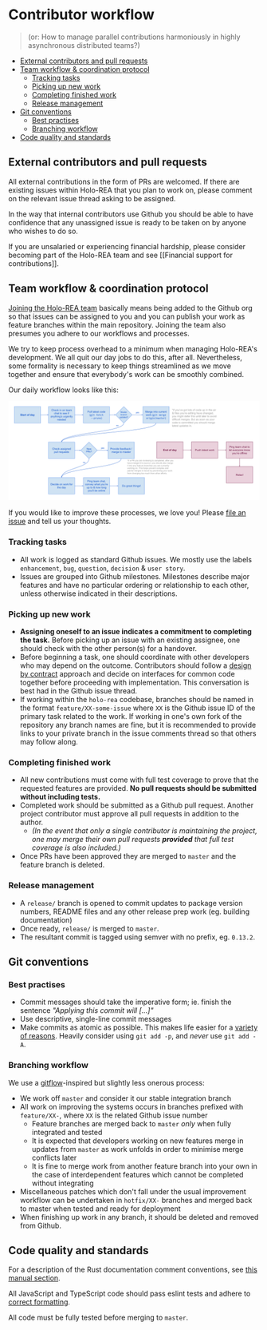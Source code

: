 # Contributor workflow

> (or: How to manage parallel contributions harmoniously in highly asynchronous distributed teams?)

<!-- MarkdownTOC -->

- [External contributors and pull requests](#external-contributors-and-pull-requests)
- [Team workflow & coordination protocol](#team-workflow--coordination-protocol)
	- [Tracking tasks](#tracking-tasks)
	- [Picking up new work](#picking-up-new-work)
	- [Completing finished work](#completing-finished-work)
	- [Release management](#release-management)
- [Git conventions](#git-conventions)
	- [Best practises](#best-practises)
	- [Branching workflow](#branching-workflow)
- [Code quality and standards](#code-quality-and-standards)

<!-- /MarkdownTOC -->


## External contributors and pull requests

All external contributions in the form of PRs are welcomed. If there are existing issues within Holo-REA that you plan to work on, please comment on the relevant issue thread asking to be assigned.

In the way that internal contributors use Github you should be able to have confidence that any unassigned issue is ready to be taken on by anyone who wishes to do so.

If you are unsalaried or experiencing financial hardship, please consider becoming part of the Holo-REA team and see [[Financial support for contributions]].




## Team workflow & coordination protocol

[Joining the Holo-REA team](https://github.com/holo-rea/ecosystem/wiki/How-to-contribute-to-the-HoloREA-project) basically means being added to the Github org so that issues can be assigned to you and you can publish your work as feature branches within the main repository. Joining the team also presumes you adhere to our workflows and processes.

We try to keep process overhead to a minimum when managing Holo-REA's development. We all quit our day jobs to do this, after all. Nevertheless, some formality is necessary to keep things streamlined as we move together and ensure that everybody's work can be smoothly combined.

Our daily workflow looks like this:

![Everyday developer workflow](images/everyday-developer-workflow.svg)

If you would like to improve these processes, we love you! Please [file an issue](https://github.com/holo-rea/ecosystem/issues/new) and tell us your thoughts.


### Tracking tasks

- All work is logged as standard Github issues. We mostly use the labels `enhancement`, `bug`, `question`, `decision` & `user story`.
- Issues are grouped into Github milestones. Milestones describe major features and have no particular ordering or relationship to each other, unless otherwise indicated in their descriptions.

### Picking up new work

- **Assigning oneself to an issue indicates a commitment to completing the task.** Before picking up an issue with an existing assignee, one should check with the other person(s) for a handover.
- Before beginning a task, one should coordinate with other developers who may depend on the outcome. Contributors should follow a [design by contract](https://en.wikipedia.org/wiki/Design_by_contract) approach and decide on interfaces for common code together before proceeding with implementation. This conversation is best had in the Github issue thread.
- If working within the `holo-rea` codebase, branches should be named in the format `feature/XX-some-issue` where `XX` is the Github issue ID of the primary task related to the work. If working in one's own fork of the repository any branch names are fine, but it is recommended to provide links to your private branch in the issue comments thread so that others may follow along.

### Completing finished work

- All new contributions must come with full test coverage to prove that the requested features are provided. **No pull requests should be submitted without including tests.**
- Completed work should be submitted as a Github pull request. Another project contributor must approve all pull requests in addition to the author.
    - *(In the event that only a single contributor is maintaining the project, one may merge their own pull requests **provided** that full test coverage is also included.)*
- Once PRs have been approved they are merged to `master` and the feature branch is deleted.

### Release management

- A `release/` branch is opened to commit updates to package version numbers, README files and any other release prep work (eg. building documentation)
- Once ready, `release/` is merged to `master`.
- The resultant commit is tagged using semver with no prefix, eg. `0.13.2`.




## Git conventions


### Best practises

- Commit messages should take the imperative form; ie. finish the sentence *"Applying this commit will [...]"*
- Use descriptive, single-line commit messages
- Make commits as atomic as possible. This makes life easier for a [variety of reasons](https://brainlessdeveloper.com/2018/02/19/git-best-practices-atomic-commits/). Heavily consider using `git add -p`, and *never* use `git add -A`.


### Branching workflow

We use a [gitflow](https://danielkummer.github.io/git-flow-cheatsheet/)-inspired but slightly less onerous process:

- We work off `master` and consider it our stable integration branch
- All work on improving the systems occurs in branches prefixed with `feature/XX-`, where `XX` is the related Github issue number
    - Feature branches are merged back to `master` *only* when fully integrated and tested
    - It is expected that developers working on new features merge in updates from `master` as work unfolds in order to minimise merge conflicts later
    - It is fine to merge work from another feature branch into your own in the case of interdependent features which cannot be completed without integrating
- Miscellaneous patches which don't fall under the usual improvement workflow can be undertaken in `hotfix/XX-` branches and merged back to master when tested and ready for deployment
- When finishing up work in any branch, it should be deleted and removed from Github.


## Code quality and standards

For a description of the Rust documentation comment conventions, see [this manual section](https://doc.rust-lang.org/book/ch14-02-publishing-to-crates-io.html#commonly-used-sections).

All JavaScript and TypeScript code should pass eslint tests and adhere to [correct formatting](README.md#editorconfig).

All code must be fully tested before merging to `master`.
